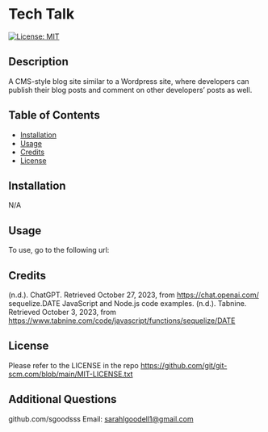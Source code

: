# Tech Talk
  [![License: MIT](https://img.shields.io/badge/License-MIT-yellow.svg)](https://opensource.org/licenses/MIT)

  ## Description

  A CMS-style blog site similar to a Wordpress site, where developers can publish their blog posts and comment on other developers’ posts as well.

  ## Table of Contents 

  - [Installation](#installation)
  - [Usage](#usage)
  - [Credits](#credits)
  - [License](#license)

  ## Installation
  
  N/A

  ## Usage

  To use, go to the following url:
  

  ## Credits

  (n.d.). ChatGPT. Retrieved October 27, 2023, from https://chat.openai.com/
  sequelize.DATE JavaScript and Node.js code examples. (n.d.). Tabnine. Retrieved October 3, 2023, from https://www.tabnine.com/code/javascript/functions/sequelize/DATE

  ## License
  Please refer to the LICENSE in the repo
  https://github.com/git/git-scm.com/blob/main/MIT-LICENSE.txt

  ## Additional Questions
  github.com/sgoodsss
  Email: sarahlgoodell1@gmail.com